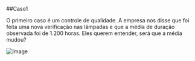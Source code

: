 ##Caso1

O primeiro caso é um controle de qualidade. A empresa nos disse que foi feita uma nova verificação nas lâmpadas e que a média de duração observada foi de 1.200 horas. Eles querem entender, será que a média mudou?

![Image](https://github.com/user-attachments/assets/70586f7c-deb4-420d-aff4-24b880ca5e5d)
